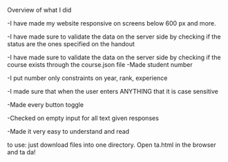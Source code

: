 Overview of what I did

-I have made my website responsive on screens below 600 px and more.

-I have made sure to validate the data on the server side by checking if the status are the ones specified on the handout 

-I have made sure to validate the data on the server side by checking if the course exists through the course.json file
-Made student number 

-I put number only constraints on year, rank, experience 

-I made sure that when the user enters ANYTHING that it is case sensitive

-Made every button toggle

-Checked on empty input for all text given responses

-Made it very easy to understand and read

to use: just download files into one directory. Open ta.html in the browser and ta da!
